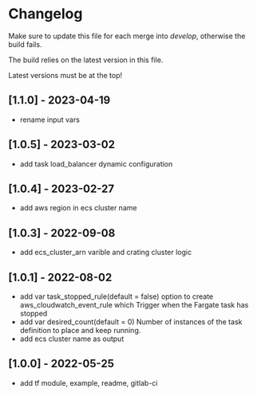 # Changelog

Make sure to update this file for each merge into *develop*, otherwise the build fails.

The build relies on the latest version in this file.

Latest versions must be at the top!

## [1.1.0] - 2023-04-19

- rename input vars

## [1.0.5] - 2023-03-02

- add task load_balancer dynamic configuration


## [1.0.4] - 2023-02-27

- add aws region in ecs cluster name

## [1.0.3] - 2022-09-08

- add ecs_cluster_arn varible and crating cluster logic

## [1.0.1] - 2022-08-02

- add var task_stopped_rule(default = false) option to create aws_cloudwatch_event_rule which Trigger when the Fargate task has stopped
- add var desired_count(default = 0) Number of instances of the task definition to place and keep running.
- add ecs cluster name as output

## [1.0.0] - 2022-05-25

- add tf module, example, readme, gitlab-ci
